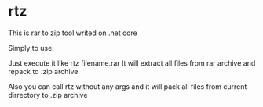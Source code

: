 # rtz
This is rar to zip tool writed on .net core

Simply to use:
 
 Just execute it like rtz filename.rar
 It will extract all files from rar archive and repack to .zip archive
 
 Also you can call rtz without any args and it will pack all files from current dirrectory to .zip archive
